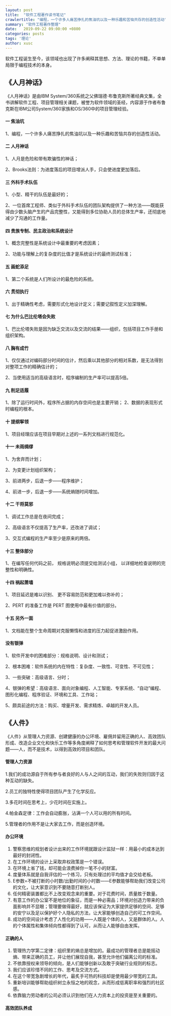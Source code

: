 ```yaml
---
layout: post
title:  "软件工程著作读书笔记"
crawlertitle: "编程，一个许多人痛苦挣扎的焦油坑以及一种乐趣和苦恼共存的创造性活动"
summary: "软件工程著作整理"
date:   2019-09-22 09:00:00 +0800
categories: posts
tags: '理论'
author: xusc
---
```


软件工程诞生至今，该领域也出现了许多阐释其思想、方法、理论的书籍，不单单局限于编程技术的本身。

## 《人月神话》

《人月神话》是由IBM System/360系统之父佛瑞德·布鲁克斯所著经典文集，全书讲解软件工程、项目管理相关课题，被誉为软件领域的圣经，内容源于作者布鲁克斯在IBM公司System/360家族和OS/360中的项目管理经验。

#### 一 焦油坑

1、编程，一个许多人痛苦挣扎的焦油坑以及一种乐趣和苦恼共存的创造性活动。

#### 二 人月神话

1、人月是危险和带有欺骗性的神话；

2、Brooks法则：为进度落后的项目增派人手，只会使进度更加落后。

#### 三 外科手术队伍

1、小型、精干的队伍是最好的；

2、一位首席工程师、类似于外科手术队伍的团队架构提供了一种方法——既能获得由少数头脑产生的产品完整性，又能得到多位协助人员的总体生产率，还彻底地减少了沟通的工作量。

#### 四 贵族专制、民主政治和系统设计

1、概念完整性是系统设计中最重要的考虑因素；

2、功能与理解上的复杂度的比值才是系统设计的最终测试标准；

#### 五 画蛇添足

1、第二个系统是人们所设计的最危险的系统。

#### 六 贯彻执行

1、出于精确性考虑，需要形式化地设计定义；需要记叙性定义加深理解。

#### 七 为什么巴比伦塔会失败

1、巴比伦塔失败是因为缺乏交流以及交流的结果——组织，包括项目工作手册和组织架构。

#### 八 胸有成竹

1、仅仅通过对编码部分时间的估计，然后乘以其他部分的相对系数，是无法得到对整项工作的精确估计的；

2、当使用适当的高级语言时，程序编制的生产率可以提高5倍。

#### 九 削足适履

1、除了运行时间外，程序所占据的内存空间也是主要开销；
2、数据的表现形式时编程的根本。

#### 十 提纲挈领

1、项目经理应该在项目早期对上述的一系列文档进行规范化。

#### 十一 未雨绸缪

1、为舍弃而计划；

2、为变更计划组织架构；

3、前进两步，后退一步——程序维护；

4、前进一步，后退一步——系统熵随时间增加。

#### 十二 干将莫邪

1、调试工作总是在夜间完成；

2、高级语言不仅提高了生产率，还改进了调试；

3、交互式编程的生产率至少是原来的两倍。

#### 十三 整体部分

1、在编写任何代码之前， 规格说明必须提交给测试小组， 以详细地检查说明的完整性和明确性。

#### 十四 祸起萧墙

1、项目延迟是难以识别、 更不容易防范和更加难以弥补的；

2、PERT 的准备工作是 PERT 图使用中最有价值的部分。

#### 十五 另外一面

1、文档能在整个生命周期对克服懒惰和进度的压力起促进激励作用。

#### 没有银弹

1、软件开发中的困难部分：规格说明、设计和测试；

2、根本困难：软件系统的内在特性：复杂度、一致性、可变性、不可见性；

3、一些突破：高级语言、分时；

4、银弹的希望：高级语言、面向对象编程、人工智能、专家系统、“自动”编程、图形化编程、程序验证、环境和工具、工作站；

5、颇具前途的方法：购买、增量开发、需求精炼、卓越的开发人员。

## 《人件》

《人件》从管理人力资源、创建健康的办公环境、雇佣并留用正确的人、高效团队形成、改造企业文化和快乐工作等多角度阐释了如何思考和管理软件开发的最大问题——人，而不是技术，以得到高效的项目和团队。

#### 管理人力资源

1.我们的成功源自于所有参与者良好的人与人之间的互动，我们的失败则归因于这种互动的缺失。

2.员工的独特性使得项目团队产生了化学反应。

3.多花时间在思考上，少花时间在实施上。

4.帕金森定律：工作会自动膨胀，沾满一个人可以用的所有时间。

5.管理者的作用不是让大家去工作，而是创造环境。

#### 办公环境

1. 警察思维的规划者设计出来的工作环境就跟设计监狱一样：用最小的成本达到最好的封闭性。
2. 在工作环境的设计上采取弃权政策是一个错误。
3. 在环境上省了钱，却可能会浪费掉你一笔不小的财富。
4. 度量体系就是自我评估的一个练习，只有处理过的平均值才会交给老板。
5. E参数=不被打断的小时数/出勤时间的小时数——E参数能够帮助我们改变公司的文化，让大家意识到不要随意打断别人。
6. 任何精密装置都比不上改变观念来的重要。对于花费时间，质量胜于数量。
7. 有意工作的办公室不是地位的象征，而是一种必需品；环境对创造力带来的负面影响并不显眼；管理要做得最好，就应该保证为大家提供足够的空间、足够的安宁以及足以保护好个人隐私的方法，让大家能够创造自己的可工作空间。
8. 成功的空间设计考虑了人性化的功用——人既是个体的人，又是群体的人。人的个体属性和集体倾向性都得到了认可，从而让人能够自由发挥。

#### 正确的人

1. 管理热力学第二定律：组织里的熵总是增加的。最成功的管理者总是能摇动熵、带来正确的员工，并让他们展现自我，甚至允许他们偏离公司的标准。
2. 不依靠授权来领导的倾向，是人们能够创新以及敢于突破行业规则的标志。
3. 我们应该珍惜不同的工作、思考及交流方式。
4. 在这个带宽急剧增长的年代，最炙手可热的科技却是使用最少带宽的工具。
5. 重新培训能够帮助组织树立永恒之地的观念，从而形成低离职率和强烈的社区感。
6. 依靠脑力劳动者的公司必须认识到他们在人力资本上的投资是至关重要的。

#### 高效团队养成